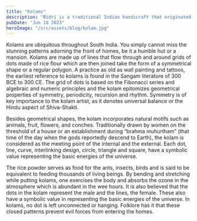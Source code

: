 ```yaml
---
title: "Kolams"
description: "Bidri is a traditional Indian handicraft that originated in the town of Bidar, Karnataka. It is known for its intricate designs and unique blackened metalwork, often inlaid with silver or gold."
pubDate: "Jun 18 2023"
heroImage: "/src/assets/blog/kolam.jpg"
---
```

Kolams are ubiquitous throughout South India. You simply cannot miss the stunning patterns adorning the front of homes, be it a humble hut or a mansion. Kolams are made up of lines that flow through and around grids of dots made of rice flour which are then joined take the form of a symmetrical shape or a regular polygon. A practice as old as wall painting and tattoos, the earliest reference to kolams is found in the Sangam literature of 300 BCE to 300 CE. The grid of dots is based on the Fibonacci series and algebraic and numeric principles and the kolam epitomizes geometrical properties of symmetry, periodicity, recursion and rhythm. Symmetry is of key importance to the kolam artist, as it denotes universal balance or the Hindu aspect of Shiva-Shakti.

Besides geometrical shapes, the kolam incorporates natural motifs such as animals, fruit, flowers, and conches.
Traditionally drawn by women on the threshold of a house or an establishment during “brahma muhurtham” (that time of the day when the gods reportedly descend to Earth), the kolam is considered as the meeting point of the internal and the external. Each dot, line, curve, interlinking design, circle, triangle and square, have a symbolic value representing the basic energies of the universe.

The rice powder serves as food for the ants, insects, birds and is said to be equivalent to feeding thousands of living beings. By bending and stretching while putting kolams, one exercises the body and absorbs the ozone in the atmosphere which is abundant in the wee hours. It is also believed that the dots in the kolam represent the male and the lines, the female. These also have a symbolic value in representing the basic energies of the universe. In kolams, no dot is left unconnected or hanging. Folklore has it that these closed patterns prevent evil forces from entering the homes.